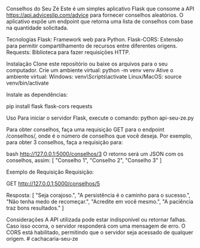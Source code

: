 Conselhos do Seu Zé
Este é um simples aplicativo Flask que consome a API https://api.adviceslip.com/advice para fornecer conselhos aleatórios. O aplicativo expõe um endpoint que retorna uma lista de conselhos com base na quantidade solicitada.

Tecnologias
Flask: Framework web para Python.
Flask-CORS: Extensão para permitir compartilhamento de recursos entre diferentes origens.
Requests: Biblioteca para fazer requisições HTTP.

Instalação
Clone este repositório ou baixe os arquivos para o seu computador.
Crie um ambiente virtual:
python -m venv venv
Ative o ambiente virtual:
Windows: venv\Scripts\activate
Linux/MacOS: source venv/bin/activate

Instale as dependências:

pip install flask flask-cors requests

Uso
Para iniciar o servidor Flask, execute o comando:
python api-seu-ze.py

Para obter conselhos, faça uma requisição GET para o endpoint /conselhos/<quantidade>, onde <quantidade> é o número de conselhos que você deseja. Por exemplo, para obter 3 conselhos, faça a requisição para:

bash
http://127.0.0.1:5000/conselhos/3
O retorno será um JSON com os conselhos, assim:
[
  "Conselho 1",
  "Conselho 2",
  "Conselho 3"
]

Exemplo de Requisição
Requisição:

GET http://127.0.0.1:5000/conselhos/5

Resposta:
[
  "Seja corajoso.",
  "A persistência é o caminho para o sucesso.",
  "Não tenha medo de recomeçar.",
  "Acredite em você mesmo.",
  "A paciência traz bons resultados."
]

Considerações
A API utilizada pode estar indisponível ou retornar falhas. Caso isso ocorra, o servidor responderá com uma mensagem de erro.
O CORS está habilitado, permitindo que o servidor seja acessado de qualquer origem.
#   c a c h a c a r i a - s e u - z e  
 